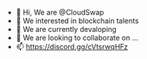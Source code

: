 - 👋 Hi, We are @CloudSwap
- 👀 We interested in blockchain talents
- 🌱 We are currently devaloping
- 💞️ We are looking to collaborate on ...
- 📫 https://discord.gg/cVtsrwqHFz

<!---
CloudSwap/CloudSwap is a ✨ special ✨ repository because its `README.md` (this file) appears on your GitHub profile.
You can click the Preview link to take a look at your changes.
--->

